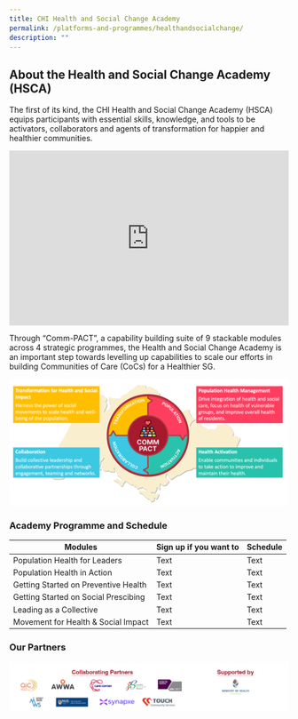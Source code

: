 ```yaml
---
title: CHI Health and Social Change Academy
permalink: /platforms-and-programmes/healthandsocialchange/
description: ""
---
```

## About the Health and Social Change Academy (HSCA) 


The first of its kind, the CHI Health and Social Change Academy (HSCA) equips participants with essential skills, knowledge, and tools to be activators, collaborators and agents of transformation for happier and healthier communities.

 <style>
    .video-container {
      display: flex;
      justify-content: center;
      align-items: center;
    }
  </style>
<div class="video-container">

<iframe allowfullscreen="" allow="accelerometer; autoplay; clipboard-write; encrypted-media; gyroscope; picture-in-picture; web-share" frameborder="0" title="YouTube video player" src="https://www.youtube.com/embed/mUKfVF3YQeo?si=SIukPBF-fAnRfvL0" height="315" width="560"></iframe></div>

Through “Comm-PACT”, a capability building suite of 9 stackable modules across 4 strategic programmes, the Health and Social Change Academy is an important step towards levelling up capabilities to scale our efforts in building Communities of Care (CoCs) for a Healthier SG.

![](/images/commpact.png) 

<h3> Academy Programme and Schedule </h3>



| Modules | Sign up if you want to | Schedule |
| -------- | -------- | -------- |
| Population Health for Leaders     | Text     | Text     |
| Population Health in Action     | Text     | Text     |
| Getting Started on Preventive Health   | Text     | Text     |
| Getting Started on Social Prescibing    | Text     | Text     |
| Leading as a Collective   | Text     | Text     |
| Movement for Health &amp; Social Impact  | Text     | Text     |


<h3> Our Partners</h3>

![](/images/hsca%20partners.png)